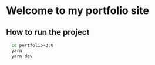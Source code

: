 <!-- generate read me  by saying 'welcome to my portfolio site ' and add how to run the project by considering content of package.json file 
  
-->
# Welcome to my portfolio site
## How to run the project
```bash 
  cd portfolio-3.0
  yarn
  yarn dev 
```




   